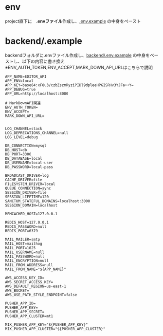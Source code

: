 # env
project直下に　**.envファイル**作成し、[.env.example](.env.example) の中身をペースト

# backend/.example
backendフォルダに.envファイル作成し、[backend/.env.example](backend/.env.example) の中身をペーストし、以下の内容に書き換え
※ENV_AUTH_TOKEN,ENV_ACCEPT,MARK_DOWN_API_URLはこちらで説明

```
APP_NAME=EDITOR_API
APP_ENV=local
APP_KEY=base64:xF8u3/czbZszmRyziPIDl9dpleeHPGISRHv3YJFa++Y=
APP_DEBUG=true
APP_URL=http://localhost:8080

# MarkDownAPI関連
ENV_AUTH_TOKEN=
ENV_ACCEPT=
MARK_DOWN_API_URL=


LOG_CHANNEL=stack
LOG_DEPRECATIONS_CHANNEL=null
LOG_LEVEL=debug

DB_CONNECTION=mysql
DB_HOST=db
DB_PORT=3306
DB_DATABASE=local
DB_USERNAME=local-user
DB_PASSWORD=local-pass

BROADCAST_DRIVER=log
CACHE_DRIVER=file
FILESYSTEM_DRIVER=local
QUEUE_CONNECTION=sync
SESSION_DRIVER=file
SESSION_LIFETIME=120
SANCTUM_STATEFUL_DOMAINS=localhost:3000
SESSION_DOMAIN=localhost

MEMCACHED_HOST=127.0.0.1

REDIS_HOST=127.0.0.1
REDIS_PASSWORD=null
REDIS_PORT=6379

MAIL_MAILER=smtp
MAIL_HOST=mailhog
MAIL_PORT=1025
MAIL_USERNAME=null
MAIL_PASSWORD=null
MAIL_ENCRYPTION=null
MAIL_FROM_ADDRESS=null
MAIL_FROM_NAME="${APP_NAME}"

AWS_ACCESS_KEY_ID=
AWS_SECRET_ACCESS_KEY=
AWS_DEFAULT_REGION=us-east-1
AWS_BUCKET=
AWS_USE_PATH_STYLE_ENDPOINT=false

PUSHER_APP_ID=
PUSHER_APP_KEY=
PUSHER_APP_SECRET=
PUSHER_APP_CLUSTER=mt1

MIX_PUSHER_APP_KEY="${PUSHER_APP_KEY}"
MIX_PUSHER_APP_CLUSTER="${PUSHER_APP_CLUSTER}"
```
